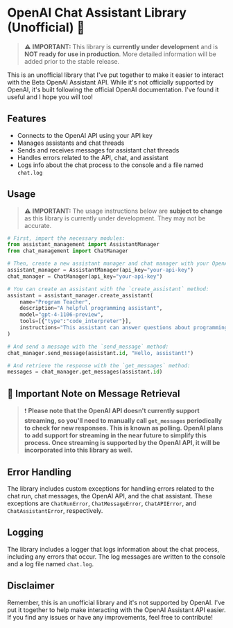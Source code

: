 # OpenAI Chat Assistant Library (Unofficial) :robot:

> :warning: **IMPORTANT:** This library is **currently under development** and is **NOT ready for use in production**. More detailed information will be added prior to the stable release.

This is an unofficial library that I've put together to make it easier to interact with the Beta OpenAI Assistant API. While it's not officially supported by OpenAI, it's built following the official OpenAI documentation. I've found it useful and I hope you will too!



## Features

- Connects to the OpenAI API using your API key
- Manages assistants and chat threads
- Sends and receives messages for assistant chat threads
- Handles errors related to the API, chat, and assistant
- Logs info about the chat process to the console and a file named `chat.log`

## Usage

> :warning: **IMPORTANT:** The usage instructions below are **subject to change** as this library is currently under development. They may not be accurate.


```python
# First, import the necessary modules:
from assistant_management import AssistantManager
from chat_management import ChatManager

# Then, create a new assistant manager and chat manager with your OpenAI API key:
assistant_manager = AssistantManager(api_key="your-api-key")
chat_manager = ChatManager(api_key="your-api-key")

# You can create an assistant with the `create_assistant` method:
assistant = assistant_manager.create_assistant(
    name="Program Teacher",
    description="A helpful programming assistant",
    model="gpt-4-1106-preview",
    tools=[{"type":"code_interpreter"}],
    instructions="This assistant can answer questions about programming."
)

# And send a message with the `send_message` method:
chat_manager.send_message(assistant.id, "Hello, assistant!")

# And retrieve the response with the `get_messages` method:
messages = chat_manager.get_messages(assistant.id)
```

## :loudspeaker: Important Note on Message Retrieval

> :exclamation: **Please note that the OpenAI API doesn't currently support streaming, so you'll need to manually call `get_messages` periodically to check for new responses. This is known as polling. OpenAI plans to add support for streaming in the near future to simplify this process. Once streaming is supported by the OpenAI API, it will be incorporated into this library as well.**

## Error Handling

The library includes custom exceptions for handling errors related to the chat run, chat messages, the OpenAI API, and the chat assistant. These exceptions are `ChatRunError`, `ChatMessageError`, `ChatAPIError`, and `ChatAssistantError`, respectively.

##  Logging

The library includes a logger that logs information about the chat process, including any errors that occur. The log messages are written to the console and a log file named `chat.log`.

## Disclaimer

Remember, this is an unofficial library and it's not supported by OpenAI. I've put it together to help make interacting with the OpenAI Assistant API easier. If you find any issues or have any improvements, feel free to contribute!

